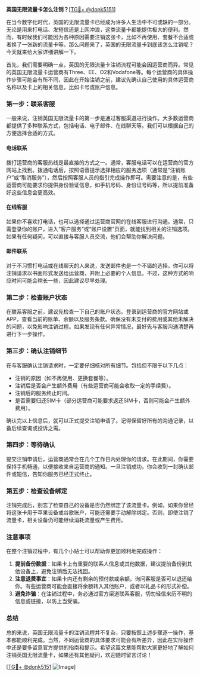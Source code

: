 **英国无限流量卡怎么注销？**[[TG💪+ @donk5151](https://t.me/s/donk5151)]

在当今数字化时代，英国的无限流量卡已经成为许多人生活中不可或缺的一部分。无论是用来打电话、发短信还是上网冲浪，这类流量卡都能提供极大的便利。然而，有时候我们可能因为各种原因需要注销这张卡，比如不再使用、套餐不合适或者换了一张新的流量卡等。那么问题来了，英国的无限流量卡到底该怎么注销呢？今天就来给大家详细讲解一下。

首先，我们需要明确一点，英国的无限流量卡注销流程可能会因运营商而异。常见的英国无限流量卡运营商有Three、EE、O2和Vodafone等。每个运营商的具体操作步骤可能会有所不同，因此在开始注销之前，建议先确认自己使用的具体运营商名称以及卡上的相关信息，比如卡号或账户信息。

### **第一步：联系客服**

一般来说，注销英国无限流量卡的第一步是通过客服渠道进行操作。大多数运营商都提供了多种联系方式，包括电话、电子邮件、在线聊天等。我们可以根据自己的方便选择合适的方式。

#### **电话联系**
拨打运营商的客服热线是最直接的方式之一。通常，客服电话可以在运营商的官方网站上找到。拨通电话后，按照语音提示选择相应的服务选项（通常是“注销账户”或“取消服务”），然后按照客服人员的指引完成操作即可。需要注意的是，有些运营商可能要求你提供身份验证信息，如手机号码、身份证号码等，所以提前准备好这些信息会更高效。

#### **在线客服**
如果你不喜欢打电话，也可以选择通过运营商官网的在线客服进行沟通。通常，只需登录你的账户，进入“客户服务”或“账户设置”页面，就能找到相关的注销选项。如果有任何疑问，可以直接与客服人员交流，他们会帮助你解决问题。

#### **邮件联系**
对于不习惯打电话或在线聊天的人来说，发送邮件也是一个不错的选择。你可以将注销请求以书面形式发送给运营商，并附上必要的个人信息。不过，这种方式的响应时间可能会稍长一些，因此建议尽早处理。

### **第二步：检查账户状态**

在联系客服之前，建议先检查一下自己的账户状态。登录到运营商的官方网站或APP，查看当前的账单、余额以及服务条款。确保没有未支付的费用或其他未解决的问题，以免影响注销过程。如果发现有任何异常情况，最好先与客服沟通清楚再进行下一步操作。

### **第三步：确认注销细节**

在与客服确认注销请求时，一定要仔细核对所有细节。包括但不限于以下几点：
- 注销的原因（如不再使用、更换套餐等）。
- 注销后是否会产生额外费用（有些运营商可能会收取一定的手续费）。
- 注销后的服务终止时间。
- 是否需要归还SIM卡（部分运营商可能要求返还SIM卡，否则可能会产生额外费用）。

确认完以上信息后，就可以正式提交注销申请了。记得保留好所有的沟通记录，以备后续查询或投诉之需。

### **第四步：等待确认**

提交注销申请后，运营商通常会在几个工作日内处理你的请求。在此期间，你需要保持手机畅通，以便接收来自运营商的通知。一旦注销成功，你会收到一封确认邮件或短信，告知你服务已经正式终止。

### **第五步：检查设备绑定**

注销完成后，别忘了检查自己的设备是否仍然绑定了该流量卡。例如，如果你曾经将这张卡用于苹果设备或谷歌账户，可能还需要手动解除绑定。否则，即使注销了流量卡，相关设备仍可能继续消耗流量或产生费用。

### **注意事项**

在整个注销过程中，有几个小贴士可以帮助你更加顺利地完成操作：

1. **提前备份数据**：如果卡上有重要的联系人信息或其他数据，建议提前备份到其他设备上，避免注销后无法找回。
2. **注意退费事宜**：如果卡内还有剩余的预付款或余额，询问客服是否可以退还给你。有些运营商可能会直接将余额转入其他账户，或者以礼品卡的形式补偿。
3. **避免诈骗**：在注销过程中，务必通过官方渠道联系客服，切勿轻信来历不明的信息或链接，以防上当受骗。

### **总结**

总的来说，英国无限流量卡的注销流程并不复杂，只要按照上述步骤逐一操作，基本都能顺利完成。当然，不同运营商的具体要求可能会有所差异，因此在实际操作中还是要多留意官方提供的指南和提示。希望这篇文章能帮助大家更好地了解如何注销英国无限流量卡，如果还有其他疑问，欢迎随时留言讨论！

[[TG💪+ @donk5151](https://t.me/s/donk5151) ![Image](https://i.postimg.cc/rwNCRYN7/Snipaste-2025-04-30-17-27-05.png)]